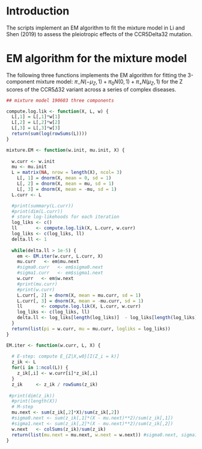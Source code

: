 # Introduction
The scripts implement an EM algorithm to fit the mixture model in Li and Shen (2019) to assess the pleiotropic effects of the CCR5Delta32 mutation.

# EM algorithm for the mixture model
The following three functions implements the EM algorithm for fitting the 3-component mixture model: $\pi_{-}N(-\mu_Z,1)+\pi_{0}N(0,1)+\pi_{+}N(\mu_Z,1)$ for the Z scores of the CCR5$\Delta$32 variant across a series of complex diseases.

``` r
## mixture model 190603 three components

compute.log.lik <- function(X, L, w) {
  L[,1] = L[,1]*w[1]
  L[,2] = L[,2]*w[2]
  L[,3] = L[,3]*w[3]
  return(sum(log(rowSums(L))))
}

mixture.EM <- function(w.init, mu.init, X) {
  
  w.curr <- w.init
  mu <- mu.init
  L = matrix(NA, nrow = length(X), ncol= 3)
	L[, 1] = dnorm(X, mean = 0, sd = 1)
	L[, 2] = dnorm(X, mean = mu, sd = 1)
	L[, 3] = dnorm(X, mean = -mu, sd = 1)
  L.curr <- L

  #print(summary(L.curr))
  #print(dim(L.curr))
  # store log-likehoods for each iteration
  log_liks <- c()
  ll       <- compute.log.lik(X, L.curr, w.curr)
  log_liks <- c(log_liks, ll)
  delta.ll <- 1
  
  while(delta.ll > 1e-5) {
    em <- EM.iter(w.curr, L.curr, X)
    mu.curr   <- em$mu.next
    #sigma0.curr   <- em$sigma0.next
    #sigma1.curr   <- em$sigma1.next
    w.curr   <- em$w.next
    #print(mu.curr)
    #print(w.curr)
    L.curr[, 2] = dnorm(X, mean = mu.curr, sd = 1)
    L.curr[, 3] = dnorm(X, mean = -mu.curr, sd = 1)
    ll       <- compute.log.lik(X, L.curr, w.curr)
    log_liks <- c(log_liks, ll)
    delta.ll <- log_liks[length(log_liks)]  - log_liks[length(log_liks)-1]
  }
  return(list(pi = w.curr, mu = mu.curr, logliks = log_liks))
}

EM.iter <- function(w.curr, L, X) {
  
  # E-step: compute E_{Z|X,w0}[I(Z_i = k)]
  z_ik <- L
  for(i in 1:ncol(L)) {
    z_ik[,i] <- w.curr[i]*z_ik[,i]
  }
  z_ik     <- z_ik / rowSums(z_ik)
 
 #print(dim(z_ik))
  #print(length(X))
  # M-step
  mu.next <- sum(z_ik[,2]*X)/sum(z_ik[,2])
  #sigma0.next <- sum(z_ik[,1]*(X - mu.next)**2)/sum(z_ik[,1])
  #sigma1.next <- sum(z_ik[,2]*(X - mu.next)**2)/sum(z_ik[,2])
  w.next   <- colSums(z_ik)/sum(z_ik)
  return(list(mu.next = mu.next, w.next = w.next)) #sigma0.next, sigma1.next
}
```

